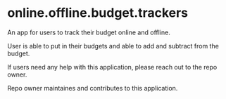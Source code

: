 # online.offline.budget.trackers

An app for users to track their budget online and offline.

User is able to put in their budgets and able to add and subtract from the budget.

If users need any help with this application, please reach out to the repo owner.

Repo owner maintaines and contributes to this application.
